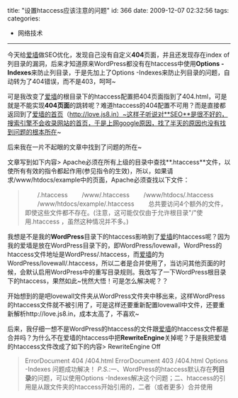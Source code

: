 title: "设置htaccess应该注意的问题"
id: 366
date: 2009-12-07 02:32:56
tags: 
categories: 
- 网络技术
---

今天给[爱墙](http://love.js8.in "爱墙许愿")做SEO优化，发现自己没有自定义**404**页面，并且还发现存在index of列目录的漏洞，后来才知道原来WordPress都没有在htaccess中使用**Options -Indexes**来防止列目录，于是先加上了Options -Indexes来防止列目录的问题，自动转为了404错误，而不是403，呵呵~

可是我改变了[爱墙](http://love.js8.in "爱墙许愿")的根目录下的htaccess配置把404页面指到了404.html，可是就是不能实现**404页面**的跳转呢？难道htaccess的404配置不可用？而是直接都返回到了[爱墙的首页](http://love.js8.in "爱墙许愿")（http://love.js8.in）~这样子听说对**SEO**是很不好的，搜索引擎不会收录网站的首页，于是上网google原因，找了半天的原因也没有找到问题的根本所在~

后来我在一片不起眼的文章中找到了问题的所在~
<!--more-->文章写到如下内容> Apache必须在所有上级的目录中查找**.htaccess**文件，以使所有有效的指令都起作用(参见指令的生效)，所以，如果请求/www/htdocs/example中的页面，Apache必须查找以下文件：
> 　　/.htaccess
> 　　/www/.htaccess
> 　　/www/htdocs/.htaccess
> 　　/www/htdocs/example/.htaccess 
> 　　总共要访问4个额外的文件，即使这些文件都不存在。(注意，这可能仅仅由于允许根目录"/"使用.htaccess ，虽然这种情况并不多。)

我想是不是我的**WordPress**目录下的htaccess影响到了[爱墙](http://love.js8.in "爱墙许愿")的htaccess呢？因为我的爱墙是放在WordPress目录下的，即WordPress/lovewall，WordPress的htaccess文件地址是WordPress/.htaccess，而[爱墙](http://love.js8.in "爱墙许愿")的为WordPress/lovewall/.htaccess，所以二者是合并使用了，当访问其他页面的时候，会默认启用WordPress中的重写目录规则。我改写了一下WordPress根目录下的htaccess，果然如此~恍然大悟！可是怎么解决呢？？

开始想到的是吧lovewall文件夹从WordPress文件夹中移出来，这样WordPress的htaccess文件就不被引用了，可是这样还要重新配置lovewall中文件，还要重新解析http://love.js8.in，成本太高了，不喜欢~

后来，我仔细一想不是WordPress的htaccess的文件跟[爱墙](http://love.js8.in "爱墙许愿")的htaccess文件都是合并吗？为什么不在爱墙的htaccess中把**RewriteEngine**关掉呢？于是我把爱墙的htaccess文件改成了如下的内容> RewriteEngine Off
> 
> ErrorDocument 404 /404.html
> ErrorDocument 403 /404.html
> Options -Indexes
问题成功解决！
_P.S._:一、WordPress的htaccess默认存在**列目录**的问题，可以使用Options -Indexes解决这个问题；二、htaccess的引用是从跟文件夹的htaccess开始引用的，二者（或者更多）合并使用